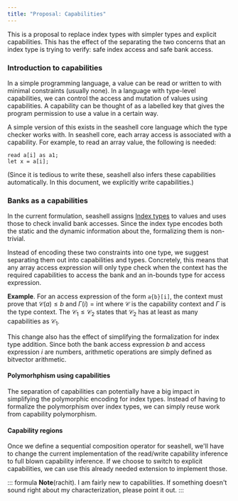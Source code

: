 ```yaml
---
title: "Proposal: Capabilities"
---
```


This is a proposal to replace index types with simpler types and explicit
capabilities. This has the effect of the separating the two concerns that an
index type is trying to verify: safe index access and safe bank access.

### Introduction to capabilities

In a simple programming language, a value can be read or written to with minimal
constraints (usually none). In a language with type-level capabilities, we
can control the access and mutation of values using capabilities. A capability
can be thought of as a labelled key that gives the program permission to
use a value in a certain way.

A simple version of this exists in the seashell core language which the type checker
works with. In seashell core, each array access is associated with a capability.
For example, to read an array value, the following is needed:

```
read a[i] as a1;
let x = a[i];
```

(Since it is tedious to write these, seashell also infers these capabilities
automatically. In this document, we explicitly write capabilities.)

### Banks as a capabilities

In the current formulation, seashell assigns [Index types](indextype.html) to
values and uses those to check invalid bank accesses. Since the index type
encodes both the static and the dynamic information about the, formalizing
them is non-trivial.

Instead of encoding these two constraints into one type, we suggest separating
them out into capabilities and types. Concretely, this means that any array
access expression will only type check when the context has the required
capabilities to access the bank and an in-bounds type for access expression.

**Example**. For an access expression of the form `a{b}[i]`, the context must
prove that $\mathcal{C}(a) \leq b$ and $\Gamma(i) = \text{int}$ where $\mathcal{C}$
is the capability context and $\Gamma$ is the type context. The $\mathcal{C}_1 \leq
\mathcal{C}_2$ states that $\mathcal{C}_2$ has at least as many capabilities
as $\mathcal{C}_1$.

This change also has the effect of simplifying the formalization for index type
addition. Since both the bank access expression $b$ and access expression $i$
are numbers, arithmetic operations are simply defined as bitvector arithmetic.

#### Polymorhphism using capabilities

The separation of capabilities can potentially have a big impact in
simplifying the polymorphic encoding for index types. Instead of having to
formalize the polymorphism over index types, we can simply reuse work from
capability polymorphism.

#### Capability regions

Once we define a sequential composition operator for seashell, we'll have to
change the current implementation of the read/write capability inference to
full blown capability inference. If we choose to switch to explicit capabilities,
we can use this already needed extension to implement those.

::: formula
**Note**(rachit). I am fairly new to capabilities. If something doesn't sound
right about my characterization, please point it out.
:::